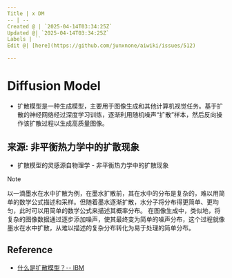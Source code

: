 ```yaml
---
Title | x DM
-- | --
Created @ | `2025-04-14T03:34:25Z`
Updated @| `2025-04-14T03:34:25Z`
Labels | ``
Edit @| [here](https://github.com/junxnone/aiwiki/issues/512)

---
```

# Diffusion Model

- 扩散模型是一种生成模型，主要用于图像生成和其他计算机视觉任务。基于扩散的神经网络经过深度学习训练，逐渐利用随机噪声“扩散”样本，然后反向操作该扩散过程以生成高质量图像。

## 来源: 非平衡热力学中的扩散现象

- 扩散模型的灵感源自物理学 - 非平衡热力学中的扩散现象

> [!NOTE]  
>以一滴墨水在水中扩散为例，在墨水扩散前，其在水中的分布是复杂的，难以用简单的数学公式描述和采样。但随着墨水逐渐扩散，水分子将分布得更简单、更均匀，此时可以用简单的数学公式来描述其概率分布。
> 在图像生成中，类似地，将复杂的图像数据通过逐步添加噪声，使其最终变为简单的噪声分布，这个过程就像墨水在水中扩散，从难以描述的复杂分布转化为易于处理的简单分布。

## Reference 

- [什么是扩散模型？-- IBM](https://www.ibm.com/cn-zh/think/topics/diffusion-models)
